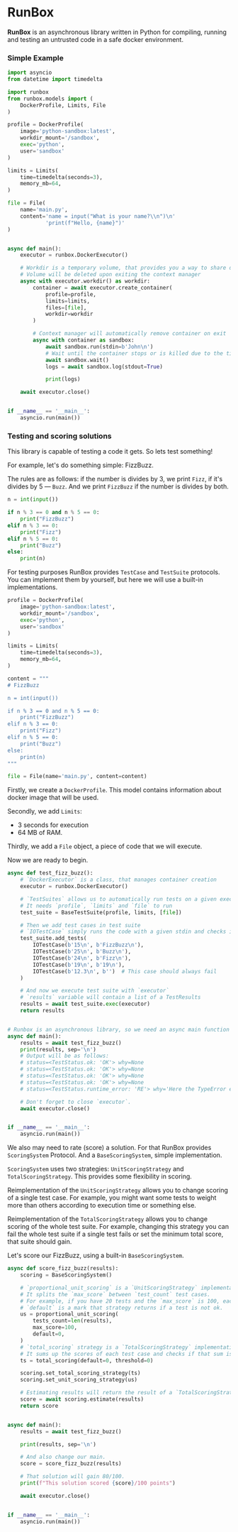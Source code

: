 # RunBox

**RunBox** is an asynchronous library written in Python for compiling, running and testing an untrusted code in a safe
docker environment.

### Simple Example

```python
import asyncio
from datetime import timedelta

import runbox
from runbox.models import (
    DockerProfile, Limits, File
)

profile = DockerProfile(
    image='python-sandbox:latest',
    workdir_mount='/sandbox',
    exec='python',
    user='sandbox'
)

limits = Limits(
    time=timedelta(seconds=3),
    memory_mb=64,
)

file = File(
    name='main.py',
    content='name = input("What is your name?\\n")\n'
            'print(f"Hello, {name}")'
)


async def main():
    executor = runbox.DockerExecutor()

    # Workdir is a temporary volume, that provides you a way to share data between a couple of containers
    # Volume will be deleted upon exiting the context manager
    async with executor.workdir() as workdir:
        container = await executor.create_container(
            profile=profile,
            limits=limits,
            files=[file],
            workdir=workdir
        )

        # Context manager will automatically remove container on exit
        async with container as sandbox:
            await sandbox.run(stdin=b'John\n')
            # Wait until the container stops or is killed due to the timeout
            await sandbox.wait()
            logs = await sandbox.log(stdout=True)

            print(logs)

    await executor.close()


if __name__ == '__main__':
    asyncio.run(main())

```

### Testing and scoring solutions

This library is capable of testing a code it gets. So lets test something!

For example, let's do something simple: FizzBuzz.

The rules are as follows: if the number is divides by 3, we print `Fizz`, if it's divides by 5 — `Buzz`. And we
print `FizzBuzz` if the number is divides by both.

```python
n = int(input())

if n % 3 == 0 and n % 5 == 0:
    print("FizzBuzz")
elif n % 3 == 0:
    print("Fizz")
elif n % 5 == 0:
    print("Buzz")
else:
    print(n)
```

For testing purposes RunBox provides `TestCase` and `TestSuite`
protocols. You can implement them by yourself, but here we will use a built-in implementations.

```python
profile = DockerProfile(
    image='python-sandbox:latest',
    workdir_mount='/sandbox',
    exec='python',
    user='sandbox'
)

limits = Limits(
    time=timedelta(seconds=3),
    memory_mb=64,
)

content = """
# FizzBuzz

n = int(input())

if n % 3 == 0 and n % 5 == 0:
    print("FizzBuzz")
elif n % 3 == 0:
    print("Fizz")
elif n % 5 == 0:
    print("Buzz")
else:
    print(n)
"""

file = File(name='main.py', content=content)

```

Firstly, we create a `DockerProfile`. This model contains information about docker image that will be used.

Secondly, we add `Limits`:

- 3 seconds for execution
- 64 MB of RAM.

Thirdly, we add a `File` object, a piece of code that we will execute.

Now we are ready to begin.

```python
async def test_fizz_buzz():
    # `DockerExecutor` is a class, that manages container creation
    executor = runbox.DockerExecutor()

    # `TestSuites` allows us to automatically run tests on a given executor 
    # It needs `profile`, `limits` and `file` to run
    test_suite = BaseTestSuite(profile, limits, [file])

    # Then we add test cases in test suite
    # `IOTestCase` simply runs the code with a given stdin and checks if the stdout matches
    test_suite.add_tests(
        IOTestCase(b'15\n', b'FizzBuzz\n'),
        IOTestCase(b'25\n', b'Buzz\n'),
        IOTestCase(b'24\n', b'Fizz\n'),
        IOTestCase(b'19\n', b'19\n'),
        IOTestCase(b'12.3\n', b'')  # This case should always fail
    )

    # And now we execute test suite with `executor`
    # `results` variable will contain a list of a TestResults
    results = await test_suite.exec(executor)
    return results


# Runbox is an asynchronous library, so we need an async main function
async def main():
    results = await test_fizz_buzz()
    print(results, sep='\n')
    # Output will be as follows:
    # status=<TestStatus.ok: 'OK'> why=None
    # status=<TestStatus.ok: 'OK'> why=None
    # status=<TestStatus.ok: 'OK'> why=None
    # status=<TestStatus.ok: 'OK'> why=None
    # status=<TestStatus.runtime_error: 'RE'> why='Here the TypeError exception'

    # Don't forget to close `executor`.
    await executor.close()


if __name__ == '__main__':
    asyncio.run(main())
```

We also may need to rate (score) a solution. For that RunBox provides `ScoringSystem` Protocol. And
a `BaseScoringSystem`, simple implementation.

`ScoringSystem` uses two strategies: `UnitScoringStrategy` and
`TotalScoringStrategy`. This provides some flexibility in scoring.

Reimplementation of the `UnitScoringStrategy` allows you to change scoring of a single test case. For example, you might
want some tests to weight more than others according to execution time or something else.

Reimplementation of the `TotalScoringStrategy` allows you to change scoring of the whole test suite. For example,
changing this strategy you can fail the whole test suite if a single test fails or set the minimum total score, that
suite should gain.

Let's score our FizzBuzz, using a built-in `BaseScoringSystem`.

```python
async def score_fizz_buzz(results):
    scoring = BaseScoringSystem()

    # `proportional_unit_scoring` is a `UnitScoringStrategy` implementation.
    # It splits the `max_score` between `test_count` test cases.
    # For example, if you have 20 tests and the `max_score` is 100, each test can gain 5 points.
    # `default` is a mark that strategy returns if a test is not ok. 
    us = proportional_unit_scoring(
        tests_count=len(results),
        max_score=100,
        default=0,
    )
    # `total_scoring` strategy is a `TotalScoringStrategy` implementation.
    # It sums up the scores of each test case and checks if that sum is above the given threshold.
    ts = total_scoring(default=0, threshold=0)

    scoring.set_total_scoring_strategy(ts)
    scoring.set_unit_scoring_strategy(us)

    # Estimating results will return the result of a `TotalScoringStrategy`
    score = await scoring.estimate(results)
    return score


async def main():
    results = await test_fizz_buzz()

    print(results, sep='\n')

    # And also change our main.
    score = score_fizz_buzz(results)

    # That solution will gain 80/100. 
    print(f"This solution scored {score}/100 points")

    await executor.close()


if __name__ == '__main__':
    asyncio.run(main())
```
